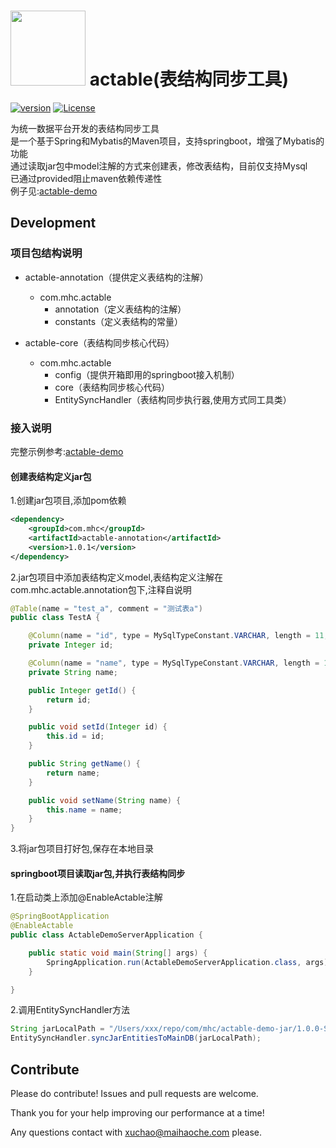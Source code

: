 # <img src="http://img.jasoncui.online/logo.svg" height=120 /> actable(表结构同步工具)

[![version][version-badge]][CHANGELOG] 
[![License](https://img.shields.io/badge/license-Apache%202-4EB1BA.svg)](https://www.apache.org/licenses/LICENSE-2.0.html)


  为统一数据平台开发的表结构同步工具<br/>
  是一个基于Spring和Mybatis的Maven项目，支持springboot，增强了Mybatis的功能<br/>
  通过读取jar包中model注解的方式来创建表，修改表结构，目前仅支持Mysql<br/>
  已通过provided阻止maven依赖传递性<br/>
  例子见:[actable-demo]<br/>
  
## Development
### 项目包结构说明
- actable-annotation（提供定义表结构的注解）
  - com.mhc.actable
    - annotation（定义表结构的注解）
    - constants（定义表结构的常量）
    
- actable-core（表结构同步核心代码）
  - com.mhc.actable
    - config（提供开箱即用的springboot接入机制）
    - core（表结构同步核心代码）
    - EntitySyncHandler（表结构同步执行器,使用方式同工具类）

### 接入说明
完整示例参考:[actable-demo]
#### 创建表结构定义jar包
1.创建jar包项目,添加pom依赖
```xml
<dependency>
    <groupId>com.mhc</groupId>
    <artifactId>actable-annotation</artifactId>
    <version>1.0.1</version>
</dependency>
```
2.jar包项目中添加表结构定义model,表结构定义注解在com.mhc.actable.annotation包下,注释自说明
```java
@Table(name = "test_a", comment = "测试表a")
public class TestA {

    @Column(name = "id", type = MySqlTypeConstant.VARCHAR, length = 11, isNull = false, comment = "主键")
    private Integer id;

    @Column(name = "name", type = MySqlTypeConstant.VARCHAR, length = 111, comment = "名字")
    private String name;

    public Integer getId() {
        return id;
    }

    public void setId(Integer id) {
        this.id = id;
    }

    public String getName() {
        return name;
    }

    public void setName(String name) {
        this.name = name;
    }
}
```
3.将jar包项目打好包,保存在本地目录
#### springboot项目读取jar包,并执行表结构同步
1.在启动类上添加@EnableActable注解
```java
@SpringBootApplication
@EnableActable
public class ActableDemoServerApplication {

    public static void main(String[] args) {
        SpringApplication.run(ActableDemoServerApplication.class, args);
    }

}
```
2.调用EntitySyncHandler方法
```java
String jarLocalPath = "/Users/xxx/repo/com/mhc/actable-demo-jar/1.0.0-SNAPSHOT/actable-demo-jar-1.0.0-SNAPSHOT.jar"
EntitySyncHandler.syncJarEntitiesToMainDB(jarLocalPath);
```

## Contribute

Please do contribute! Issues and pull requests are welcome.

Thank you for your help improving our performance at a time!

Any questions contact with xuchao@maihaoche.com please.

[CHANGELOG]: ./CHANGELOG.md
[version-badge]: https://img.shields.io/badge/version-1.0.1-blue.svg
[actable-demo]: https://git.dawanju.net/xuchao/actable-demo
